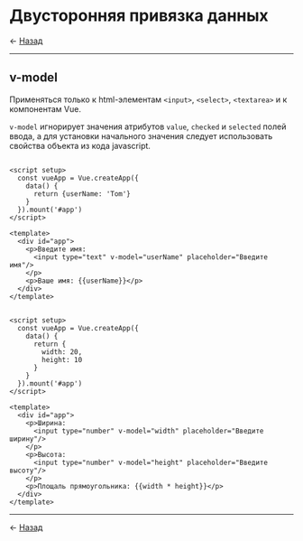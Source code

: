 # Двусторонняя привязка данных

← [Назад][back]

---

## v-model

Применяться только к html-элементам `<input>`, `<select>`, `<textarea>` и к компонентам Vue.

`v-model` игнорирует значения атрибутов `value`, `checked` и `selected` полей ввода, а для установки начального значения
следует использовать свойства объекта из кода javascript.

```vue

<script setup>
  const vueApp = Vue.createApp({
    data() {
      return {userName: 'Tom'}
    }
  }).mount('#app')
</script>

<template>
  <div id="app">
    <p>Введите имя:
      <input type="text" v-model="userName" placeholder="Введите имя"/>
    </p>
    <p>Ваше имя: {{userName}}</p>
  </div>
</template>
```

```vue

<script setup>
  const vueApp = Vue.createApp({
    data() {
      return {
        width: 20,
        height: 10
      }
    }
  }).mount('#app')
</script>

<template>
  <div id="app">
    <p>Ширина:
      <input type="number" v-model="width" placeholder="Введите ширину"/>
    </p>
    <p>Высота:
      <input type="number" v-model="height" placeholder="Введите высоту"/>
    </p>
    <p>Площаль прямоугольника: {{width * height}}</p>
  </div>
</template>
```

---

← [Назад][back]

[back]: <.> "Назад к оглавлению"